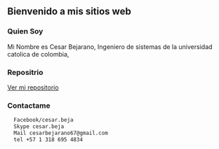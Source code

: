 ## Bienvenido a mis sitios web

### Quien Soy

Mi Nombre es Cesar Bejarano, Ingeniero de sistemas de la universidad catolica de colombia,

### Repositrio

[Ver mi repositorio](https://github.com/C3S4RBP/webSites)

### Contactame
```markdown
  Facebook/cesar.beja
  Skype cesar.beja
  Mail cesarbejarano67@gmail.com
  tel +57 1 318 695 4834
```
